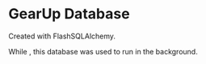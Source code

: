 # GearUp Database

Created with FlashSQLAlchemy.



While , this database was used to run in the background. 
